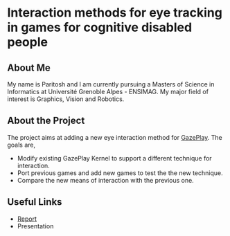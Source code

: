 # Interaction methods for eye tracking in games for cognitive disabled people

## About Me

My name is Paritosh and I am currently pursuing a Masters of Science in Informatics at Université Grenoble Alpes - ENSIMAG. My major field of interest is Graphics, Vision and Robotics.

## About the Project

The project aims at adding a new eye interaction method for [GazePlay](https://gazeplay.github.io/GazePlay/). The goals are,

 - Modify existing GazePlay Kernel to support a different technique for interaction.
 - Port previous games and add new games to test the the new technique.
 - Compare the new means of interaction with the previous one.

## Useful Links

 - [Report](./report.pdf)
 - Presentation
